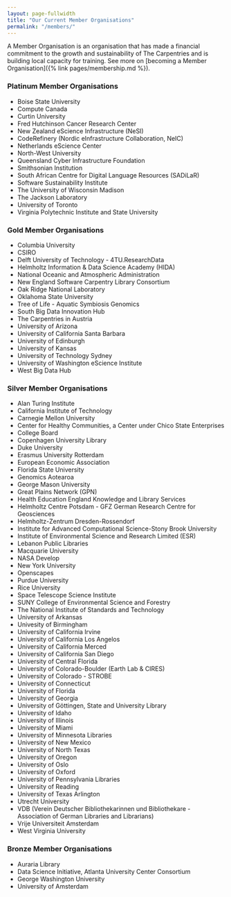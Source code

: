 ```yaml
---
layout: page-fullwidth
title: "Our Current Member Organisations"
permalink: "/members/"
---
```


A Member Organisation is an organisation that has made a financial commitment to
the growth and sustainability of The Carpentries and is building local capacity for training. See more on [becoming a Member Organisation]({% link pages/membership.md %}).

### Platinum Member Organisations

- Boise State University
- Compute Canada
- Curtin University
- Fred Hutchinson Cancer Research Center
- New Zealand eScience Infrastructure (NeSI)
- CodeRefinery (Nordic eInfrastructure Collaboration, NeIC)
- Netherlands eScience Center
- North-West University
- Queensland Cyber Infrastructure Foundation 
- Smithsonian Institution
- South African Centre for Digital Language Resources (SADiLaR)
- Software Sustainability Institute
- The University of Wisconsin Madison
- The Jackson Laboratory
- University of Toronto
- Virginia Polytechnic Institute and State University

### Gold Member Organisations

- Columbia University
- CSIRO
- Delft University of Technology - 4TU.ResearchData
- Helmholtz Information & Data Science Academy (HIDA)
- National Oceanic and Atmospheric Administration 
- New England Software Carpentry Library Consortium
- Oak Ridge National Laboratory
- Oklahoma State University
- Tree of Life - Aquatic Symbiosis Genomics
- South Big Data Innovation Hub
- The Carpentries in Austria
- University of Arizona
- University of California Santa Barbara
- University of Edinburgh
- University of Kansas
- University of Technology Sydney
- University of Washington eScience Institute
- West Big Data Hub

### Silver Member Organisations

- Alan Turing Institute
- California Institute of Technology
- Carnegie Mellon University
- Center for Healthy Communities, a Center under Chico State Enterprises
- College Board
- Copenhagen University Library
- Duke University
- Erasmus University Rotterdam
- European Economic Association
- Florida State University
- Genomics Aotearoa
- George Mason University
- Great Plains Network (GPN)
- Health Education England Knowledge and Library Services
- Helmholtz Centre Potsdam - GFZ German Research Centre for Geosciences
- Helmholtz-Zentrum Dresden-Rossendorf
- Institute for Advanced Computational Science-Stony Brook University
- Institute of Environmental Science and Research Limited (ESR)
- Lebanon Public Libraries
- Macquarie University
- NASA Develop
- New York University
- Openscapes
- Purdue University
- Rice University
- Space Telescope Science Institute
- SUNY College of Environmental Science and Forestry
- The National Institute of Standards and Technology
- University of Arkansas
- Univesity of Birmingham
- University of California Irvine
- University of California Los Angelos
- University of California Merced
- University of California San Diego
- University of Central Florida
- University of Colorado-Boulder (Earth Lab & CIRES)
- University of Colorado - STROBE
- University of Connecticut
- University of Florida
- University of Georgia 
- University of Göttingen, State and University Library
- University of Idaho
- University of Illinois
- University of Miami
- University of Minnesota Libraries
- University of New Mexico
- University of North Texas
- University of Oregon
- University of Oslo
- University of Oxford
- University of Pennsylvania Libraries
- University of Reading
- University of Texas Arlington
- Utrecht University
- VDB (Verein Deutscher Bibliothekarinnen und Bibliothekare - Association of German Libraries and Librarians)
- Vrije Universiteit Amsterdam
- West Virginia University

### Bronze Member Organisations

- Auraria Library
- Data Science Initiative, Atlanta University Center Consortium
- George Washington University
- University of Amsterdam

